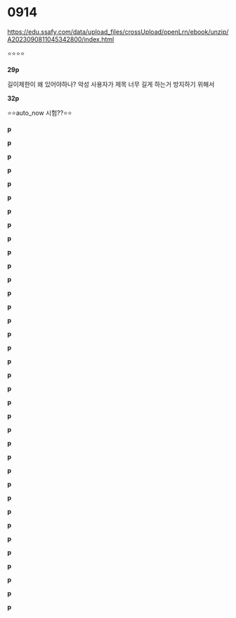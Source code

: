 # 0914

https://edu.ssafy.com/data/upload_files/crossUpload/openLrn/ebook/unzip/A2023090811045342800/index.html



⭐⭐⭐⭐





**29p**

길이제한이 왜 있어야하나? 악성 사용자가 제목 너무 길게 하는거 방지하기 위해서



**32p**

⭐⭐auto_now 시험??⭐⭐



**p**



**p**



**p**



**p**



**p**



**p**



**p**



**p**



**p**



**p**



**p**



**p**



**p**



**p**



**p**



**p**



**p**



**p**



**p**



**p**



**p**



**p**



**p**



**p**



**p**



**p**



**p**



**p**



**p**



**p**



**p**



**p**



**p**



**p**



**p**



**p**



